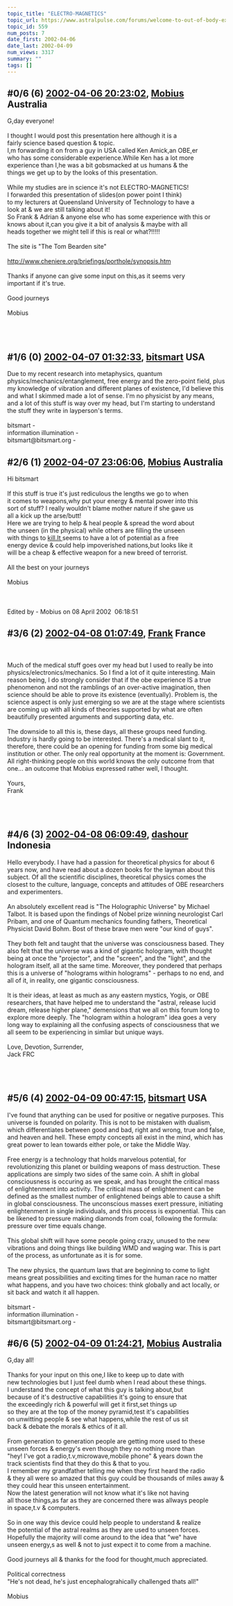 ```yaml
---
topic_title: "ELECTRO-MAGNETICS"
topic_url: https://www.astralpulse.com/forums/welcome-to-out-of-body-experiences!/electro-magnetics
topic_id: 559
num_posts: 7
date_first: 2002-04-06
date_last: 2002-04-09
num_views: 3317
summary: ""
tags: []
---
```


## \#0/6 (6) [2002-04-06 20:23:02](https://www.astralpulse.com/forums/index.php?msg=116314), [Mobius](https://www.astralpulse.com/forums/profile/?u=301) Australia ##
<section>
G,day everyone!
<br>
<br>
I thought I would post this presentation here although it is a
<br>
fairly science based question &amp; topic.
<br>
I,m forwarding it on from a guy in USA called Ken Amick,an OBE,er
<br>
who has some considerable experience.While Ken has a lot more
<br>
experience than I,he was a bit gobsmacked at us humans &amp; the
<br>
things we get up to by the looks of this presentation.
<br>
<br>
While my studies are in science it's not ELECTRO-MAGNETICS!
<br>
I forwarded this presentation of slides(on power point I think)
<br>
to my lecturers at Queensland University of Technology to have a
<br>
look at &amp; we are still talking about it!
<br>
So Frank &amp; Adrian &amp; anyone else who has some experience with this or
<br>
knows about it,can you give it a bit of analysis &amp; maybe with all
<br>
heads together we might tell if this is real or what?!!!!!
<br>
<br>
The site is "The Tom Bearden site"
<br>
<br>
<a class="bbc_link" href="http://www.cheniere.org/briefings/porthole/synopsis.htm" rel="noopener" target="_blank">
 http://www.cheniere.org/briefings/porthole/synopsis.htm
</a>
<br>
<br>
Thanks if anyone can give some input on this,as it seems very
<br>
important if it's true.
<br>
<br>
Good journeys
<br>
<br>
Mobius
<br>
<br>
<br>
<br>
</section>

## \#1/6 (0) [2002-04-07 01:32:33](https://www.astralpulse.com/forums/index.php?msg=2903), [bitsmart](https://www.astralpulse.com/forums/profile/?u=324) USA ##
<section>
Due to my recent research into metaphysics, quantum physics/mechanics/entanglement, free energy and the zero-point field, plus my knowledge of vibration and different planes of existence, I'd believe this and what I skimmed made a lot of sense. I'm no physicist by any means, and a lot of this stuff is way over my head, but I'm starting to understand the stuff they write in layperson's terms.
<br>
<br>
bitsmart -
<br>
information illumination -
<br>
bitsmart@bitsmart.org -
</section>

## \#2/6 (1) [2002-04-07 23:06:06](https://www.astralpulse.com/forums/index.php?msg=3000), [Mobius](https://www.astralpulse.com/forums/profile/?u=301) Australia ##
<section>
Hi bitsmart
<br>
<br>
If this stuff is true it's just rediculous the lengths we go to when
<br>
it comes to weapons,why put your energy &amp; mental power into this
<br>
sort of stuff? I really wouldn't blame mother nature if she gave us
<br>
all a kick up the arse/butt!
<br>
Here we are trying to help &amp; heal people &amp; spread the word about
<br>
the unseen (in the physical) while others are filling the unseen
<br>
with things to
<a class="bbc_link" href="https://www.astralpulse.com/forums///kill.it" rel="noopener" target="_blank">
 kill.It
</a>
seems to have a lot of potential as a free
<br>
energy device &amp; could help impoverished nations,but looks like it
<br>
will be a cheap &amp; effective weapon for a new breed of terrorist.
<br>
<br>
All the best on your journeys
<br>
<br>
Mobius
<br>
<br>
<br>
<br>
Edited by - Mobius on 08 April 2002  06:18:51
</section>

## \#3/6 (2) [2002-04-08 01:07:49](https://www.astralpulse.com/forums/index.php?msg=3005), [Frank](https://www.astralpulse.com/forums/profile/?u=359) France ##
<section>
<br>
<br>
Much of the medical stuff goes over my head but I used to really be into physics/electronics/mechanics. So I find a lot of it quite interesting. Main reason being, I do strongly consider that if the obe experience IS a true phenomenon and not the ramblings of an over-active imagination, then science should be able to prove its existence (eventually). Problem is, the science aspect is only just emerging so we are at the stage where scientists are coming up with all kinds of theories supported by what are often beautifully presented arguments and supporting data, etc.
<br>
<br>
The downside to all this is, these days, all these groups need funding. Industry is hardly going to be interested. There's a medical slant to it, therefore, there could be an opening for funding from some big medical institution or other. The only real opportunity at the moment is: Government. All right-thinking people on this world knows the only outcome from that one... an outcome that Mobius expressed rather well, I thought.
<br>
<br>
Yours,
<br>
Frank
<br>
<br>
<br>
<br>
</section>

## \#4/6 (3) [2002-04-08 06:09:49](https://www.astralpulse.com/forums/index.php?msg=3023), [dashour](https://www.astralpulse.com/forums/profile/?u=279) Indonesia ##
<section>
Hello everybody. I have had a passion for theoretical physics for about 6 years now, and have read about a dozen books for the layman about this subject. Of all the scientific disciplines, theoretical physics comes the closest to the culture, language, concepts and attitudes of OBE researchers and experimenters.
<br>
<br>
An absolutely excellent read is "The Holographic Universe" by Michael Talbot. It is based upon the findings of Nobel prize winning neurologist Carl Pribam, and one of Quantum mechanics founding fathers, Theoretical Physicist David Bohm. Bost of these brave men were "our kind of guys".
<br>
<br>
They both felt and taught that the universe was consciousness based. They also felt that the universe was a kind of gigantic hologram, with thought being at once the "projector", and the "screen", and the "light", and the hologram itself, all at the same time. Moreover, they pondered that perhaps this is a universe of "holograms within holograms" - perhaps to no end, and all of it, in reality, one gigantic consciousness.
<br>
<br>
It is their ideas, at least as much as any eastern mystics, Yogis, or OBE researchers, that have helped me to understand the "astral, release lucid dream, release higher plane," demensions that we all on this forum long to explore more deeply. The "hologram within a hologram" idea goes a very long way to explaining all the confusing aspects of consciousness that we all seem to be experiencing in simliar but unique ways.
<br>
<br>
Love, Devotion, Surrender,
<br>
Jack FRC
<br>
<br>
<br>
<br>
</section>

## \#5/6 (4) [2002-04-09 00:47:15](https://www.astralpulse.com/forums/index.php?msg=3104), [bitsmart](https://www.astralpulse.com/forums/profile/?u=324) USA ##
<section>
I've found that anything can be used for positive or negative purposes. This universe is founded on polarity. This is not to be mistaken with dualism, which differentiates between good and bad, right and wrong, true and false, and heaven and hell. These empty concepts all exist in the mind, which has great power to lean towards either pole, or take the Middle Way.
<br>
<br>
Free energy is a technology that holds marvelous potential, for revolutionizing this planet or building weapons of mass destruction. These applications are simply two sides of the same coin. A shift in global consciousness is occuring as we speak, and has brought the critical mass of enlightenment into activity. The critical mass of enlightenment can be defined as the smallest number of enlightened beings able to cause a shift in global consciousness. The unconscious masses exert pressure, initiating enlightenment in single individuals, and this process is exponential. This can be likened to pressure making diamonds from coal, following the formula: pressure over time equals change.
<br>
<br>
This global shift will have some people going crazy, unused to the new vibrations and doing things like building WMD and waging war. This is part of the process, as unfortunate as it is for some.
<br>
<br>
The new physics, the quantum laws that are beginning to come to light means great possibilities and exciting times for the human race no matter what happens, and you have two choices: think globally and act locally, or sit back and watch it all happen.
<br>
<br>
bitsmart -
<br>
information illumination -
<br>
bitsmart@bitsmart.org -
</section>

## \#6/6 (5) [2002-04-09 01:24:21](https://www.astralpulse.com/forums/index.php?msg=3109), [Mobius](https://www.astralpulse.com/forums/profile/?u=301) Australia ##
<section>
G,day all!
<br>
<br>
Thanks for your input on this one,I like to keep up to date with
<br>
new technologies but I just feel dumb when I read about these things.
<br>
I understand the concept of what this guy is talking about,but
<br>
because of it's destructive capabilities it's going to ensure that
<br>
the exceedingly rich &amp; powerful will get it first,set things up
<br>
so they are at the top of the money pyramid,test it's capabilities
<br>
on unwitting people &amp; see what happens,while the rest of us sit
<br>
back &amp; debate the morals &amp; ethics of it all.
<br>
<br>
From generation to generation people are getting more used to these
<br>
unseen forces &amp; energy's even though they no nothing more than
<br>
"hey! I've got a radio,t.v,microwave,mobile phone" &amp; years down the
<br>
track scientists find that they do this &amp; that to you.
<br>
I remember my grandfather telling me when they first heard the radio
<br>
&amp; they all were so amazed that this guy could be thousands of miles away &amp; they could hear this unseen entertainment.
<br>
Now the latest generation will not know what it's like not having
<br>
all those things,as far as they are concerned there was allways people
<br>
in space,t.v &amp; computers.
<br>
<br>
So in one way this device could help people to understand &amp; realize
<br>
the potential of the astral realms as they are used to unseen forces.
<br>
Hopefully the majority will come around to the idea that "we" have
<br>
unseen energy,s as well &amp; not to just expect it to come from a machine.
<br>
<br>
Good journeys all &amp; thanks for the food for thought,much appreciated.
<br>
<br>
Political correctness
<br>
"He's not dead, he's just encephalograhically challenged thats all!"
<br>
<br>
Mobius
<br>
<br>
</section>